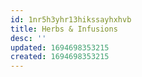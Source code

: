 ```yaml
---
id: 1nr5h3yhr13hikssayhxhvb
title: Herbs & Infusions
desc: ''
updated: 1694698353215
created: 1694698353215
---
```

